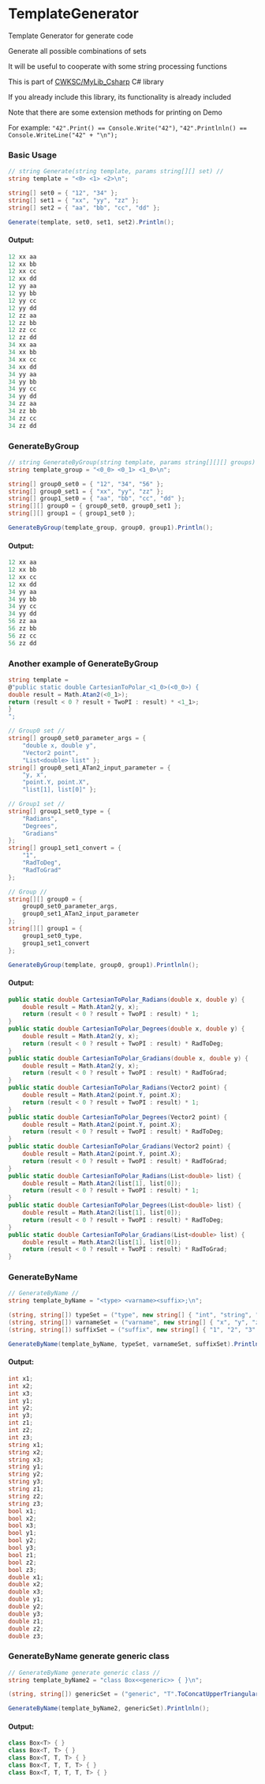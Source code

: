 # TemplateGenerator

Template Generator for generate code

Generate all possible combinations of sets

It will be useful to cooperate with some string processing functions

This is part of [CWKSC/MyLib_Csharp](https://github.com/CWKSC/MyLib_Csharp) C# library 

If you already include this library, its functionality is already included

Note that there are some extension methods for printing on Demo

For example: `"42".Print() == Console.Write("42")`, `"42".Printlnln() == Console.WriteLine("42" + "\n");`

### Basic Usage

```c#
// string Generate(string template, params string[][] set) //
string template = "<0> <1> <2>\n";

string[] set0 = { "12", "34" };
string[] set1 = { "xx", "yy", "zz" };
string[] set2 = { "aa", "bb", "cc", "dd" };

Generate(template, set0, set1, set2).Println();
```

#### Output:

```c#
12 xx aa
12 xx bb
12 xx cc
12 xx dd
12 yy aa
12 yy bb
12 yy cc
12 yy dd
12 zz aa
12 zz bb
12 zz cc
12 zz dd
34 xx aa
34 xx bb
34 xx cc
34 xx dd
34 yy aa
34 yy bb
34 yy cc
34 yy dd
34 zz aa
34 zz bb
34 zz cc
34 zz dd
```

### GenerateByGroup

```csharp
// string GenerateByGroup(string template, params string[][][] groups) //
string template_group = "<0_0> <0_1> <1_0>\n";

string[] group0_set0 = { "12", "34", "56" };
string[] group0_set1 = { "xx", "yy", "zz" };
string[] group1_set0 = { "aa", "bb", "cc", "dd" };
string[][] group0 = { group0_set0, group0_set1 };
string[][] group1 = { group1_set0 };

GenerateByGroup(template_group, group0, group1).Println();
```

#### Output:

```c#
12 xx aa
12 xx bb
12 xx cc
12 xx dd
34 yy aa
34 yy bb
34 yy cc
34 yy dd
56 zz aa
56 zz bb
56 zz cc
56 zz dd
```

### Another example of GenerateByGroup

```csharp
string template =
@"public static double CartesianToPolar_<1_0>(<0_0>) {
double result = Math.Atan2(<0_1>);
return (result < 0 ? result + TwoPI : result) * <1_1>;
}
";

// Group0 set //
string[] group0_set0_parameter_args = {
	"double x, double y",
	"Vector2 point",
	"List<double> list" };
string[] group0_set1_ATan2_input_parameter = {
	"y, x",
	"point.Y, point.X",
	"list[1], list[0]" };

// Group1 set //
string[] group1_set0_type = {
	"Radians",
	"Degrees",
	"Gradians"
};
string[] group1_set1_convert = {
	"1",
	"RadToDeg",
	"RadToGrad"
};

// Group //
string[][] group0 = {
	group0_set0_parameter_args,
	group0_set1_ATan2_input_parameter
};
string[][] group1 = {
	group1_set0_type,
	group1_set1_convert
};

GenerateByGroup(template, group0, group1).Printlnln();
```

#### Output:

```csharp
public static double CartesianToPolar_Radians(double x, double y) {
    double result = Math.Atan2(y, x);
    return (result < 0 ? result + TwoPI : result) * 1;
}
public static double CartesianToPolar_Degrees(double x, double y) {
    double result = Math.Atan2(y, x);
    return (result < 0 ? result + TwoPI : result) * RadToDeg;
}
public static double CartesianToPolar_Gradians(double x, double y) {
    double result = Math.Atan2(y, x);
    return (result < 0 ? result + TwoPI : result) * RadToGrad;
}
public static double CartesianToPolar_Radians(Vector2 point) {
    double result = Math.Atan2(point.Y, point.X);
    return (result < 0 ? result + TwoPI : result) * 1;
}
public static double CartesianToPolar_Degrees(Vector2 point) {
    double result = Math.Atan2(point.Y, point.X);
    return (result < 0 ? result + TwoPI : result) * RadToDeg;
}
public static double CartesianToPolar_Gradians(Vector2 point) {
    double result = Math.Atan2(point.Y, point.X);
    return (result < 0 ? result + TwoPI : result) * RadToGrad;
}
public static double CartesianToPolar_Radians(List<double> list) {
    double result = Math.Atan2(list[1], list[0]);
    return (result < 0 ? result + TwoPI : result) * 1;
}
public static double CartesianToPolar_Degrees(List<double> list) {
    double result = Math.Atan2(list[1], list[0]);
    return (result < 0 ? result + TwoPI : result) * RadToDeg;
}
public static double CartesianToPolar_Gradians(List<double> list) {
    double result = Math.Atan2(list[1], list[0]);
    return (result < 0 ? result + TwoPI : result) * RadToGrad;
}
```

### GenerateByName

```csharp
// GenerateByName //
string template_byName = "<type> <varname><suffix>;\n";

(string, string[]) typeSet = ("type", new string[] { "int", "string", "bool", "double" });
(string, string[]) varnameSet = ("varname", new string[] { "x", "y", "z" });
(string, string[]) suffixSet = ("suffix", new string[] { "1", "2", "3" });

GenerateByName(template_byName, typeSet, varnameSet, suffixSet).Printlnln();
```

#### Output:

```csharp
int x1;
int x2;
int x3;
int y1;
int y2;
int y3;
int z1;
int z2;
int z3;
string x1;
string x2;
string x3;
string y1;
string y2;
string y3;
string z1;
string z2;
string z3;
bool x1;
bool x2;
bool x3;
bool y1;
bool y2;
bool y3;
bool z1;
bool z2;
bool z3;
double x1;
double x2;
double x3;
double y1;
double y2;
double y3;
double z1;
double z2;
double z3;
```

### GenerateByName generate generic class

```csharp
// GenerateByName generate generic class //
string template_byName2 = "class Box<<generic>> { }\n";

(string, string[]) genericSet = ("generic", "T".ToConcatUpperTriangular_SeparateBy(5, ", "));

GenerateByName(template_byName2, genericSet).Printlnln();
```

#### Output:

```csharp
class Box<T> { }
class Box<T, T> { }
class Box<T, T, T> { }
class Box<T, T, T, T> { }
class Box<T, T, T, T, T> { }
```


